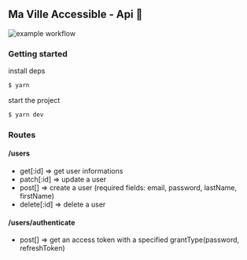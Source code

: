## Ma Ville Accessible - Api :rocket:

![example workflow](https://github.com/Ma-Ville-Accessible/api/actions/workflows/ci.yml/badge.svg?branch=master)

### Getting started

install deps

```bash
$ yarn
```

start the project

```bash
$ yarn dev
```

### Routes

#### /users

- get[:id] => get user informations
- patch[:id] => update a user
- post[] => create a user (required fields: email, password, lastName, firstName)
- delete[:id] => delete a user

#### /users/authenticate
 - post[] => get an access token with a specified grantType(password, refreshToken)


